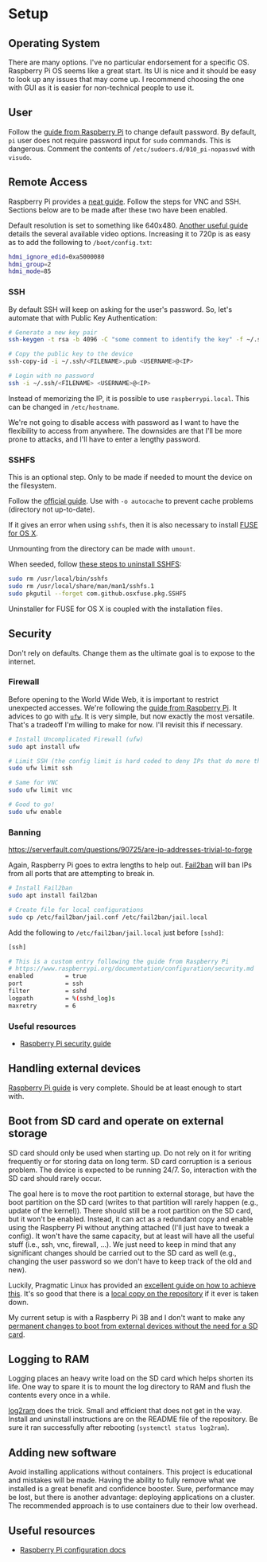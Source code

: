 # Setup

## Operating System

There are many options. I've no particular endorsement for a specific OS. Raspberry Pi OS seems like a great start. Its UI is nice and it should be easy to look up any issues that may come up. I recommend choosing the one with GUI as it is easier for non-technical people to use it.

## User

Follow the [guide from Raspberry Pi](https://www.raspberrypi.org/documentation/linux/usage/users.md) to change default password.
By default, `pi` user does not require password input for `sudo` commands. This is dangerous. Comment the contents of `/etc/sudoers.d/010_pi-nopasswd` with `visudo`.

## Remote Access

Raspberry Pi provides a [neat guide](https://www.raspberrypi.org/documentation/remote-access/). Follow the steps for VNC and SSH. Sections below are to be made after these two have been enabled.

Default resolution is set to something like 640x480. [Another useful guide](https://www.raspberrypi.org/documentation/configuration/config-txt/video.md) details the several available video options. Increasing it to 720p is as easy as to add the following to `/boot/config.txt`:

```bash
hdmi_ignore_edid=0xa5000080
hdmi_group=2
hdmi_mode=85
```

### SSH

By default SSH will keep on asking for the user's password. So, let's automate that with Public Key Authentication:

```bash
# Generate a new key pair
ssh-keygen -t rsa -b 4096 -C "some comment to identify the key" -f ~/.ssh/<FILENAME>

# Copy the public key to the device
ssh-copy-id -i ~/.ssh/<FILENAME>.pub <USERNAME>@<IP>

# Login with no password
ssh -i ~/.ssh/<FILENAME> <USERNAME>@<IP>
```

Instead of memorizing the IP, it is possible to use `raspberrypi.local`. This can be changed in `/etc/hostname`.

We're not going to disable access with password as I want to have the flexibility to access from anywhere. The downsides are that I'll be more prone to attacks, and I'll have to enter a lengthy password.

### SSHFS

This is an optional step. Only to be made if needed to mount the device on the filesystem.

Follow the [official guide](https://www.raspberrypi.org/documentation/remote-access/ssh/sshfs.md). Use with `-o autocache` to prevent cache problems (directory not up-to-date).

If it gives an error when using `sshfs`, then it is also necessary to install [FUSE for OS X](https://osxfuse.github.io/).

Unmounting from the directory can be made with `umount`.

When seeded, follow [these steps to uninstall SSHFS](https://github.com/osxfuse/osxfuse/wiki/SSHFS#uninstallation):

```bash
sudo rm /usr/local/bin/sshfs
sudo rm /usr/local/share/man/man1/sshfs.1
sudo pkgutil --forget com.github.osxfuse.pkg.SSHFS
```

Uninstaller for FUSE for OS X is coupled with the installation files.

## Security

Don't rely on defaults. Change them as the ultimate goal is to expose to the internet.

### Firewall

Before opening to the World Wide Web, it is important to restrict unexpected accesses. We're following the [guide from Raspberry Pi](https://www.raspberrypi.org/documentation/configuration/security.md). It advices to go with [`ufw`](https://launchpad.net/ufw). It is very simple, but now exactly the most versatile. That's a tradeoff I'm willing to make for now. I'll revisit this if necessary.

```bash
# Install Uncomplicated Firewall (ufw)
sudo apt install ufw

# Limit SSH (the config limit is hard coded to deny IPs that do more than 6 connections in the last 30 seconds)
sudo ufw limit ssh

# Same for VNC
sudo ufw limit vnc

# Good to go!
sudo ufw enable
```

### Banning

https://serverfault.com/questions/90725/are-ip-addresses-trivial-to-forge

Again, Raspberry Pi goes to extra lengths to help out. [Fail2ban](https://www.fail2ban.org/) will ban IPs from all ports that are attempting to break in.

```bash
# Install Fail2ban
sudo apt install fail2ban

# Create file for local configurations
sudo cp /etc/fail2ban/jail.conf /etc/fail2ban/jail.local
```

Add the following to `/etc/fail2ban/jail.local` just before `[sshd]`:

```bash
[ssh]

# This is a custom entry following the guide from Raspberry Pi
# https://www.raspberrypi.org/documentation/configuration/security.md
enabled         = true
port            = ssh
filter          = sshd
logpath         = %(sshd_log)s
maxretry        = 6
```

### Useful resources

- [Raspberry Pi security guide](https://www.raspberrypi.org/documentation/configuration/security.md)

## Handling external devices

[Raspberry Pi guide](https://www.raspberrypi.org/documentation/configuration/external-storage.md) is very complete. Should be at least enough to start with.

## Boot from SD card and operate on external storage

SD card should only be used when starting up. Do not rely on it for writing frequently or for storing data on long term. SD card corruption is a serious problem.
The device is expected to be running 24/7. So, interaction with the SD card should rarely occur.

The goal here is to move the root partition to external storage, but have the boot partition on the SD card (writes to that partition will rarely happen (e.g., update of the kernel)). There should still be a root partition on the SD card, but it won't be enabled. Instead, it can act as a redundant copy and enable using the Raspberry Pi without anything attached (I'll just have to tweak a config). It won't have the same capacity, but at least will have all the useful stuff (i.e., ssh, vnc, firewall, ...). We just need to keep in mind that any significant changes should be carried out to the SD card as well (e.g., changing the user password so we don't have to keep track of the old and new).

Luckily, Pragmatic Linux has provided an [excellent guide on how to achieve this](https://www.pragmaticlinux.com/2020/08/move-the-raspberry-pi-root-file-system-to-a-usb-drive/). It's so good that there is a [local copy on the repository](articles/move-the-raspberry-pi-root-file-system-to-a-usb-drive.md) if it ever is taken down.

My current setup is with a Raspberry Pi 3B and I don't want to make any [permanent changes to boot from external devices without the need for a SD card](https://www.raspberrypi.org/documentation/hardware/raspberrypi/bootmodes/msd.md).

## Logging to RAM

Logging places an heavy write load on the SD card which helps shorten its life. One way to spare it is to mount the log directory to RAM and flush the contents every once in a while.

[log2ram](https://github.com/azlux/log2ram) does the trick. Small and efficient that does not get in the way. Install and uninstall instructions are on the README file of the repository. Be sure it ran successfully after rebooting (`systemctl status log2ram`).

## Adding new software

Avoid installing applications without containers. This project is educational and mistakes will be made. Having the ability to fully remove what we installed is a great benefit and confidence booster. Sure, performance may be lost, but there is another advantage: deploying applications on a cluster. The recommended approach is to use containers due to their low overhead.

## Useful resources

- [Raspberry Pi configuration docs](https://www.raspberrypi.org/documentation/configuration/)
